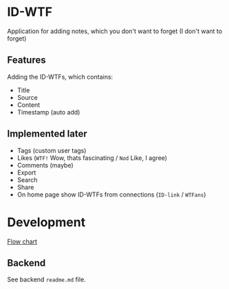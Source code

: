 # ID-WTF

Application for adding notes, which you don't want to forget (I don't want to forget)

## Features

Adding the ID-WTFs, which contains:

-   Title
-   Source
-   Content
-   Timestamp (auto add)

## Implemented later

-   Tags (custom user tags)
-   Likes (`WTF!` Wow, thats fascinating / `Nod` Like, I agree)
-   Comments (maybe)
-   Export
-   Search
-   Share
-   On home page show ID-WTFs from connections (`ID-link` / `WTFans`)

# Development

[Flow chart](https://www.figma.com/board/5RspyDWSauSqpnul3UkK4m/ID-WTF--I-dont---want-to-forget-?node-id=0-1&p=f&t=DIUv2Xb5AGBKWDHR-0)

## Backend

See backend `readme.md` file.
